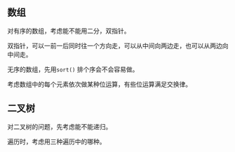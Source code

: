 ## 数组

对有序的数组，考虑能不能用二分，双指针。

双指针，可以一前一后同时往一个方向走，可以从中间向两边走，也可以从两边向中间走。

无序的数组，先用`sort()` 排个序会不会容易做。

考虑数组中的每个元素依次做某种位运算，有些位运算满足交换律。



## 二叉树

对二叉树的问题，先考虑能不能递归。

遍历时，考虑用三种遍历中的哪种。